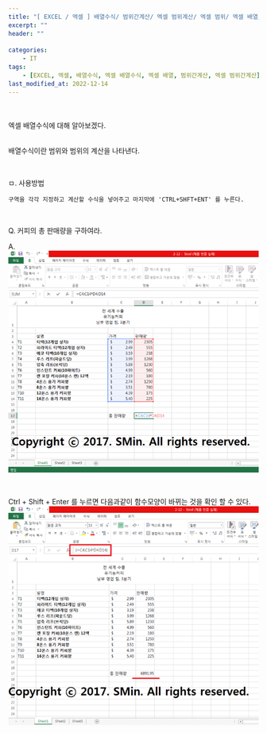 ```yaml
---
title: "[ EXCEL / 엑셀 ] 배열수식/ 범위간계산/ 엑셀 범위계산/ 엑셀 범위/ 엑셀 배열/ 엑셀 배열수식/"
excerpt: ""
header: ""

categories:
    - IT
tags:
    - [EXCEL, 엑셀, 배열수식, 엑셀 배열수식, 엑셀 배열, 범위간계산, 엑셀 범위간계산]
last_modified_at: 2022-12-14
---
```


<br><br>
엑셀 배열수식에 대해 알아보겠다.
<br><br>

배열수식이란 범위와 범위의 계산을 나타낸다.

<br>

ㅁ. 사용방법
```
구역을 각각 지정하고 계산할 수식을 넣어주고 마지막에 'CTRL+SHFT+ENT' 를 누른다.
```

<br>

Q. 커피의 총 판매량을 구하여라.

A.
![](/upload/excel/15_array/00.png)

<br>

Ctrl + Shift + Enter 를 누르면 다음과같이 함수모양이 바뀌는 것을 확인 할 수 있다.
![](/upload/excel/15_array/01.png)
